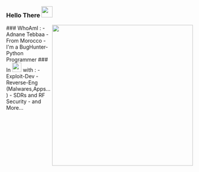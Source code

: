 ### Hello There <img src="https://raw.githubusercontent.com/MartinHeinz/MartinHeinz/master/wave.gif" width="30px">
<img align='right' src="https://github-readme-stats.vercel.app/api?username=adnane-x-tebbaa&show_icons=true&theme=radical" width="380">
### WhoAmI : 
- Adnane Tebbaa 
- From Morocco 
- I'm a BugHunter-Python Programmer
### In <img src="https://thumbs.gfycat.com/DarlingBronzeHerring-size_restricted.gif" width="25px"> with : 
- Exploit-Dev
- Reverse-Eng (Malwares,Apps...)
- SDRs and RF Security 
- and More...



